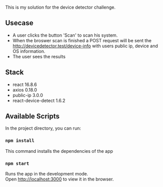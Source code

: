 This is my solution for the device detector challenge.

## Usecase
* A user clicks the button 'Scan' to scan his system.
 * When the broswer scan is finished a POST request will be sent the http://devicedetector.test/device-info
 with users public ip, device and OS information.
 * The user sees the results 
 

## Stack

- react 16.8.6
- axios 0.18.0
- public-ip 3.0.0
- react-device-detect 1.6.2

## Available Scripts

In the project directory, you can run:

### `npm install`
This command installs the dependencies of the app

### `npm start`

Runs the app in the development mode.<br>
Open [http://localhost:3000](http://localhost:3000) to view it in the browser.


